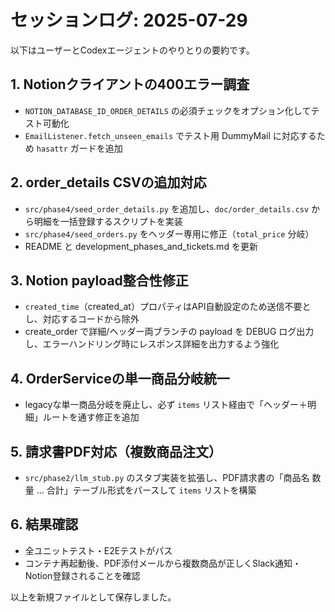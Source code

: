 # セッションログ: 2025-07-29

以下はユーザーとCodexエージェントのやりとりの要約です。

## 1. Notionクライアントの400エラー調査
- `NOTION_DATABASE_ID_ORDER_DETAILS` の必須チェックをオプション化してテスト可動化
- `EmailListener.fetch_unseen_emails` でテスト用 DummyMail に対応するため `hasattr` ガードを追加

## 2. order_details CSVの追加対応
- `src/phase4/seed_order_details.py` を追加し、`doc/order_details.csv` から明細を一括登録するスクリプトを実装
- `src/phase4/seed_orders.py` をヘッダー専用に修正（`total_price` 分岐）
- README と development_phases_and_tickets.md を更新

## 3. Notion payload整合性修正
- `created_time`（created_at）プロパティはAPI自動設定のため送信不要とし、対応するコードから除外
- create_order で詳細/ヘッダー両ブランチの payload を DEBUG ログ出力し、エラーハンドリング時にレスポンス詳細を出力するよう強化

## 4. OrderServiceの単一商品分岐統一
- legacyな単一商品分岐を廃止し、必ず `items` リスト経由で「ヘッダー＋明細」ルートを通す修正を追加

## 5. 請求書PDF対応（複数商品注文）
- `src/phase2/llm_stub.py` のスタブ実装を拡張し、PDF請求書の「商品名 数量 ... 合計」テーブル形式をパースして `items` リストを構築

## 6. 結果確認
- 全ユニットテスト・E2Eテストがパス
- コンテナ再起動後、PDF添付メールから複数商品が正しくSlack通知・Notion登録されることを確認

以上を新規ファイルとして保存しました。
